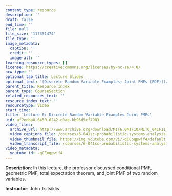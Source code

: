 ```yaml
---
content_type: resource
description: ''
draft: false
end_time: ''
file: null
file_size: '117351474'
file_type: ''
image_metadata:
  caption: ''
  credit: ''
  image-alt: ''
learning_resource_types: []
license: https://creativecommons.org/licenses/by-nc-sa/4.0/
ocw_type: ''
optional_tab_title: Lecture Slides
optional_text: '[Discrete Random Variable Examples; Joint PMFs (PDF)](/courses/6-041sc-probabilistic-systems-analysis-and-applied-probability-fall-2013/resources/mit6_041scf13_l06)'
parent_title: Resource Index
parent_type: CourseSection
related_resources_text: ''
resource_index_text: ''
resourcetype: Video
start_time: ''
title: 'Lecture 6: Discrete Random Variable Examples Joint PMFs'
uid: af2eeba0-6450-6242-e0ae-bb93d5cf7983
video_files:
  archive_url: http://www.archive.org/download/MIT6.041F10/MIT6_041F11_lec06_300k.mp4
  video_captions_file: /courses/6-041sc-probabilistic-systems-analysis-and-applied-probability-fall-2013/-qCEoqpwjf4_captions.webvtt
  video_thumbnail_file: https://img.youtube.com/vi/-qCEoqpwjf4/default.jpg
  video_transcript_file: /courses/6-041sc-probabilistic-systems-analysis-and-applied-probability-fall-2013/-qCEoqpwjf4_transcript.pdf
video_metadata:
  youtube_id: -qCEoqpwjf4
---
```

**Description**: In this lecture, the professor discussed conditional PMF, geometric PMF, total expectation theorem, and joint PMF of two random variables.

**Instructor**: John Tsitsiklis